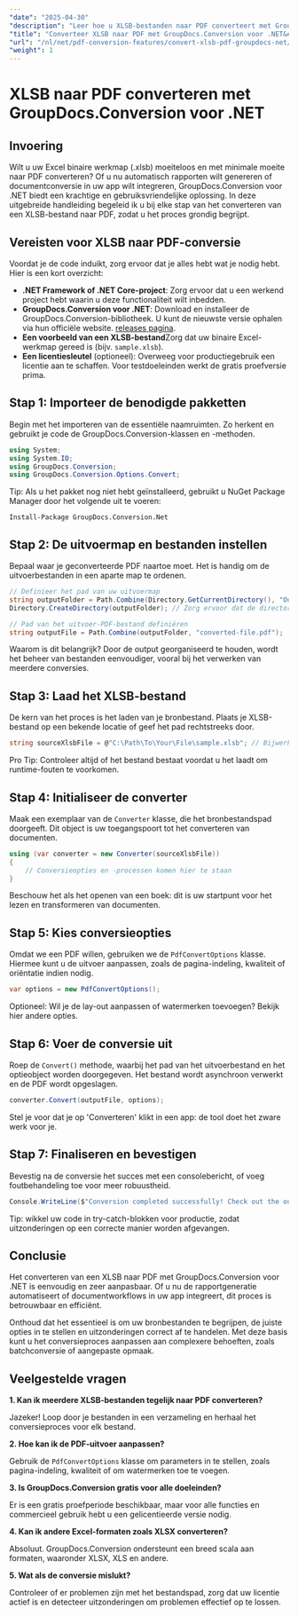 ```yaml
---
"date": "2025-04-30"
"description": "Leer hoe u XLSB-bestanden naar PDF converteert met GroupDocs.Conversion voor .NET met deze stapsgewijze handleiding. Ideaal voor professionals die een naadloze bestandsconversie nodig hebben."
"title": "Converteer XLSB naar PDF met GroupDocs.Conversion voor .NET&#58; een complete handleiding"
"url": "/nl/net/pdf-conversion-features/convert-xlsb-pdf-groupdocs-net/"
"weight": 1
---
```


# XLSB naar PDF converteren met GroupDocs.Conversion voor .NET

## Invoering

Wilt u uw Excel binaire werkmap (.xlsb) moeiteloos en met minimale moeite naar PDF converteren? Of u nu automatisch rapporten wilt genereren of documentconversie in uw app wilt integreren, GroupDocs.Conversion voor .NET biedt een krachtige en gebruiksvriendelijke oplossing. In deze uitgebreide handleiding begeleid ik u bij elke stap van het converteren van een XLSB-bestand naar PDF, zodat u het proces grondig begrijpt.

## Vereisten voor XLSB naar PDF-conversie

Voordat je de code induikt, zorg ervoor dat je alles hebt wat je nodig hebt. Hier is een kort overzicht:

- **.NET Framework of .NET Core-project**: Zorg ervoor dat u een werkend project hebt waarin u deze functionaliteit wilt inbedden.
- **GroupDocs.Conversion voor .NET**: Download en installeer de GroupDocs.Conversion-bibliotheek. U kunt de nieuwste versie ophalen via hun officiële website. [releases pagina](https://releases.groupdocs.com/conversion/net/).
- **Een voorbeeld van een XLSB-bestand**Zorg dat uw binaire Excel-werkmap gereed is (bijv. `sample.xlsb`).
- **Een licentiesleutel** (optioneel): Overweeg voor productiegebruik een licentie aan te schaffen. Voor testdoeleinden werkt de gratis proefversie prima.

## Stap 1: Importeer de benodigde pakketten

Begin met het importeren van de essentiële naamruimten. Zo herkent en gebruikt je code de GroupDocs.Conversion-klassen en -methoden.

```csharp
using System;
using System.IO;
using GroupDocs.Conversion;
using GroupDocs.Conversion.Options.Convert;
```

Tip: Als u het pakket nog niet hebt geïnstalleerd, gebruikt u NuGet Package Manager door het volgende uit te voeren:

```
Install-Package GroupDocs.Conversion.Net
```

## Stap 2: De uitvoermap en bestanden instellen

Bepaal waar je geconverteerde PDF naartoe moet. Het is handig om de uitvoerbestanden in een aparte map te ordenen.

```csharp
// Definieer het pad van uw uitvoermap
string outputFolder = Path.Combine(Directory.GetCurrentDirectory(), "Output");
Directory.CreateDirectory(outputFolder); // Zorg ervoor dat de directory bestaat

// Pad van het uitvoer-PDF-bestand definiëren
string outputFile = Path.Combine(outputFolder, "converted-file.pdf");
```

Waarom is dit belangrijk? Door de output georganiseerd te houden, wordt het beheer van bestanden eenvoudiger, vooral bij het verwerken van meerdere conversies.

## Stap 3: Laad het XLSB-bestand

De kern van het proces is het laden van je bronbestand. Plaats je XLSB-bestand op een bekende locatie of geef het pad rechtstreeks door.

```csharp
string sourceXlsbFile = @"C:\Path\To\Your\File\sample.xlsb"; // Bijwerken met uw bestandspad
```

Pro Tip: Controleer altijd of het bestand bestaat voordat u het laadt om runtime-fouten te voorkomen.

## Stap 4: Initialiseer de converter

Maak een exemplaar van de `Converter` klasse, die het bronbestandspad doorgeeft. Dit object is uw toegangspoort tot het converteren van documenten.

```csharp
using (var converter = new Converter(sourceXlsbFile))
{
    // Conversieopties en -processen komen hier te staan
}
```

Beschouw het als het openen van een boek: dit is uw startpunt voor het lezen en transformeren van documenten.

## Stap 5: Kies conversieopties

Omdat we een PDF willen, gebruiken we de `PdfConvertOptions` klasse. Hiermee kunt u de uitvoer aanpassen, zoals de pagina-indeling, kwaliteit of oriëntatie indien nodig.

```csharp
var options = new PdfConvertOptions();
```

Optioneel: Wil je de lay-out aanpassen of watermerken toevoegen? Bekijk hier andere opties.

## Stap 6: Voer de conversie uit

Roep de `Convert()` methode, waarbij het pad van het uitvoerbestand en het optieobject worden doorgegeven. Het bestand wordt asynchroon verwerkt en de PDF wordt opgeslagen.

```csharp
converter.Convert(outputFile, options);
```

Stel je voor dat je op 'Converteren' klikt in een app: de tool doet het zware werk voor je.

## Stap 7: Finaliseren en bevestigen

Bevestig na de conversie het succes met een consolebericht, of voeg foutbehandeling toe voor meer robuustheid.

```csharp
Console.WriteLine($"Conversion completed successfully! Check out the output at: {outputFolder}");
```

Tip: wikkel uw code in try-catch-blokken voor productie, zodat uitzonderingen op een correcte manier worden afgevangen.

## Conclusie

Het converteren van een XLSB naar PDF met GroupDocs.Conversion voor .NET is eenvoudig en zeer aanpasbaar. Of u nu de rapportgeneratie automatiseert of documentworkflows in uw app integreert, dit proces is betrouwbaar en efficiënt.

Onthoud dat het essentieel is om uw bronbestanden te begrijpen, de juiste opties in te stellen en uitzonderingen correct af te handelen. Met deze basis kunt u het conversieproces aanpassen aan complexere behoeften, zoals batchconversie of aangepaste opmaak.

## Veelgestelde vragen

**1. Kan ik meerdere XLSB-bestanden tegelijk naar PDF converteren?**  

Jazeker! Loop door je bestanden in een verzameling en herhaal het conversieproces voor elk bestand.

**2. Hoe kan ik de PDF-uitvoer aanpassen?**  

Gebruik de `PdfConvertOptions` klasse om parameters in te stellen, zoals pagina-indeling, kwaliteit of om watermerken toe te voegen.

**3. Is GroupDocs.Conversion gratis voor alle doeleinden?**  

Er is een gratis proefperiode beschikbaar, maar voor alle functies en commercieel gebruik hebt u een gelicentieerde versie nodig.

**4. Kan ik andere Excel-formaten zoals XLSX converteren?**  

Absoluut. GroupDocs.Conversion ondersteunt een breed scala aan formaten, waaronder XLSX, XLS en andere.

**5. Wat als de conversie mislukt?**  

Controleer of er problemen zijn met het bestandspad, zorg dat uw licentie actief is en detecteer uitzonderingen om problemen effectief op te lossen.